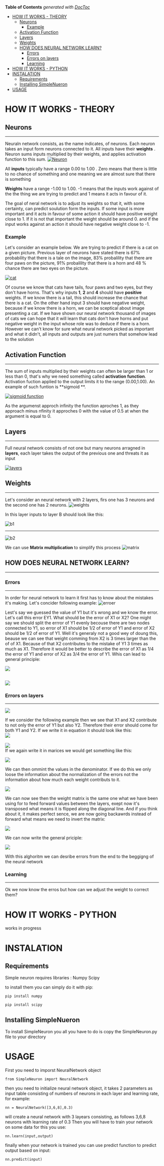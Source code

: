 <!-- START doctoc generated TOC please keep comment here to allow auto update -->
<!-- DON'T EDIT THIS SECTION, INSTEAD RE-RUN doctoc TO UPDATE -->
**Table of Contents**  *generated with [DocToc](https://github.com/thlorenz/doctoc)*

- [HOW IT WORKS - THEORY](#how-it-works---theory)
  - [Neurons](#neurons)
    - [Example](#example)
  - [Activation Function](#activation-function)
  - [Layers](#layers)
  - [Weights](#weights)
  - [HOW DOES NEURAL NETWORK LEARN?](#how-does-neural-network-learn)
    - [Errors](#errors)
    - [Errors on layers](#errors-on-layers)
    - [Learning](#learning)
- [HOW IT WORKS  - PYTHON](#how-it-works----python)
- [INSTALATION](#instalation)
  - [Requirements](#requirements)
  - [Installing SimpleNueron](#installing-simplenueron)
- [USAGE](#usage)

<!-- END doctoc generated TOC please keep comment here to allow auto update -->






# HOW IT WORKS - THEORY


## Neurons

------------


Neuraln network consists, as the name indicates, of neurons. Each neuron takes an input form neurons connected to it. All inputs have their **weights** . Neuron sums inputs multiplied by their weights, and applies activation function to this sum.
[![Neuron](https://i.imgur.com/PqtErEy.png "Neuron")](https://i.imgur.com/PqtErEy.png "Neuron")

All **inputs** typically have a range 0.00 to 1.00 . Zero means that there is little to no chance of something and one meaning we are almost sure that there is something

**Weights** have a range -1.00 to 1.00. -1 means that the inputs work against of the the thing we are trying to predict and 1 means it acts in favour of it.

The goal of neral network is to adjust its weights so that it, with some certainty, can predict soulution form the inputs. If some input is  more important and it acts in favour of some action it should have positive weight close to 1. If it is not that important the weight should be around 0. and if the input works against an action it should have negative weight close to -1.

### Example

Let's consider an example below. We are trying to predict if there is a cat on a given picture. Previous layer of neurons have stated there is 67% probability that there is a tale on the image, 83% probalility that there are four paws on the picture, 91% probalility that there is a horn and 48 % chance there are two eyes on the picture.

[![cat](https://i.imgur.com/AkMXLMg.png "cat")](https://i.imgur.com/AkMXLMg.png "cat")

Of course we know that cats have tails, four paws and two eyes, but they don't have horns. That's why inputs  **1**, **2** and **4** should have **positive** weights. If we know there is a tail, this should increase the chance that there is a cat. On the other hand input 3 should have negative weight, because if we know there is a horn, we can be sceptical about image presenting a cat. If we have shown our neural network thousand of images of cats we can hope that it will learn that cats don't have horns and put negative weight in the input whose role was to deduce if there is a horn. However we can't know for sure what neural network picked as important and what it didn't, all inputs and outputs are just numers that somehow lead to the solution

## Activation Function

------------
The sum of inputs multiplied by their weights can often be larger than 1 or less than 0, that's why we need something called **activation function**. Activation fuction applied to the output limits it to the range (0.00,1.00). An example of such funtion is **sigmoid **.

[![sigmoid function](https://i.imgur.com/FHlAJ2r.png "sigmoid function")](https://i.imgur.com/FHlAJ2r.png "sigmoid function")

As the argumenst approch infinity the function aproches 1, as they approach minus nfinity it approches 0 with the value of 0.5 at when the argument is equal to 0.

## Layers
------------

Full neural network consists of not one but many neurons arragned in **layers**, each layer takes the  output of the previous one and threats it as input 

[![layers](https://i.imgur.com/njeYOhI.png "layers")](https://i.imgur.com/njeYOhI.png "layers")


## Weights
------------
Let's consider an neural network with 2 layers, firs one has 3 neurons and the second one has 2 neurons.
![weights](https://i.imgur.com/YHD5ROU.png)

In this layer inputs to layer B should look like this:

![b1](https://i.imgur.com/v9xTCPN.png)

- - -
![b2](https://i.imgur.com/ESwR61r.png)

We can use **Matrix multiplication** to simplify this process
![matrix](https://i.imgur.com/j272ldD.png)


## HOW DOES NEURAL NETWORK LEARN?



_ _ _

### Errors
- - -
In order for neural network to learn it first has to know about the mistakes it's making. Let's concider following example:
![erroer](https://i.imgur.com/0897Cjp.png)

Lest's say we guessed the value of Y1 but it's wrong and we know the error. Let's call this error EY1. What should be the error of X1 or X2? One might say we should split the errror of Y1 evenly becouse there are two nodes connected to Y1, so error of X1 should be 1/2 of error of Y1 and error of X2 should be 1/2 of error of Y1. Well it's generaly not a good wey of doung this, beause we can see that weight comming from X2 is 3 times larger than the of of X1. Because of that X2 contributes to the mistake of Y1 3 times as much as X1. Therefore it would be better to describe the error of X1 as 1/4 the error of Y1 and error of X2 as 3/4 the error of Y1. Whis can lead to general principle:
<br/>



![](https://i.imgur.com/NV1ZNFR.png)  
<br/>

![](https://i.imgur.com/G88y0W7.png)  

### Errors on layers





- - -



![](https://i.imgur.com/NfLZ1Bi.png)  

If we consider the following example then we see that X1 and X2 contribute to not only the error of Y1 but also Y2. Therefore their error should come for both Y1 and Y2. If we write it in equation it should look like this:
<br/>
![](https://i.imgur.com/meU10hK.png)  
<br/>
![](https://i.imgur.com/ktDUcdk.png)  
If we again write it in marices we would get something like this:

![](https://i.imgur.com/T8alM7z.png)  

We can then ommint the values in the denominator. If we do this we only loose the information about the normalization of the errors not the information about how much each weight contributs to it.

![](https://i.imgur.com/xpZOn4h.png)  

We can now see then the weight matrix is the same one what we have been using for to feed forward values between the layers, exept now it's transposed what means it is flipped along the diagonal line. And if you think about it, it makes perfect sence, we are now going backawrds instead of forward what means we need to invert the matrix:

![](https://i.imgur.com/CutKCIe.png)  

We can now write the general priciple:  

![](https://i.imgur.com/HX7j6p7.png)  

With this alghoritm we can desribe errors from the end to the beggigng of the neural network

### Learning
- - -
Ok we now know the erros but how can we adjust the weight to correct them?



# HOW IT WORKS  - PYTHON

works in progress

# INSTALATION
## Requirements
Simple neuron requires libraries :
Numpy
Scipy

to install them you can simply do it with pip:
```
pip install numpy

```
```
pip install scipy

```
## Installing SimpleNueron
To install SimpleNeuron you all you have to do is copy the SimpleNeuron.py file to your directory



# USAGE

First you need to imporst NeuralNetwork object
```
from SimpleNeuron import NeuralNetwork
```
then you need to initialize neural network object, it takes 2 parameters as input table consisting of numbers of neurons in each layer and learning rate, for example:

```
nn = NeuralNetwork([3,6,8],0.3)
```
will create a neural network with 3 layears consisting, as follows 3,6,8 neurons with learning rate of 0.3
Then you will have to train your network on some data for this you use:
```
nn.learn(input,output)
```
finally when your network is trained you can use predict function to predict output based on input:

```
nn.predict(input)
```